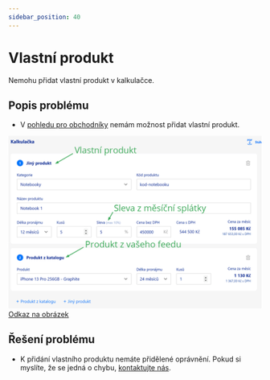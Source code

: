 ```yaml
---
sidebar_position: 40
---
```


# Vlastní produkt

Nemohu přidat vlastní produkt v kalkulačce.

## Popis problému

- V [pohledu pro obchodníky](../tutorial-implementace/pro-obchodniky) nemám možnost přidat vlastní produkt.

[![Sleva](../../static/img/sleva.png)](../../static/img/sleva.png)
[Odkaz na obrázek](../../static/img/sleva.png)

## Řešení problému

- K přidání vlastního produktu nemáte přidělené oprávnění. Pokud si myslíte, že se jedná o chybu, [kontaktujte nás](/docs/kontakt).
